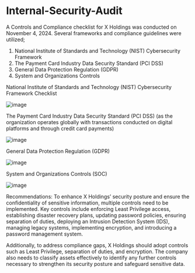 # Internal-Security-Audit

A Controls and Compliance checklist for X Holdings was conducted on November 4, 2024. Several frameworks and compliance guidelines were utilized;

1. National Institute of Standards and Technology (NIST) Cybersecurity Framework
2. The Payment Card Industry Data Security Standard (PCI DSS)
3. General Data Protection Regulation (GDPR)
4. System and Organizations Controls 



National Institute of Standards and Technology (NIST) Cybersecurity Framework Checklist 

![image](https://github.com/user-attachments/assets/6a85d5af-fe77-47f9-a492-fb816e3419f9)


The Payment Card Industry Data Security Standard (PCI DSS) (as the organization operates globally with transactions conducted on digital platforms and through credit card payments)

![image](https://github.com/user-attachments/assets/87869c02-2f10-4f91-b782-65ecc7ae25f6)


General Data Protection Regulation (GDPR)

![image](https://github.com/user-attachments/assets/c0230cd5-31c7-4658-9544-299dfa4e7568)


System and Organizations Controls (SOC)

![image](https://github.com/user-attachments/assets/67412427-7c19-4b7b-a106-350d9c0f5251)




Recommendations: To enhance X Holdings’ security posture and ensure the confidentiality of sensitive information, multiple controls need to be implemented. Key controls include enforcing Least Privilege access, establishing disaster recovery plans, updating password policies, ensuring separation of duties, deploying an Intrusion Detection System (IDS), managing legacy systems, implementing encryption, and introducing a password management system. 

Additionally, to address compliance gaps, X Holdings should adopt controls such as Least Privilege, separation of duties, and encryption. The company also needs to classify assets effectively to identify any further controls necessary to strengthen its security posture and safeguard sensitive data.
